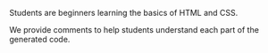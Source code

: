 Students are beginners learning the basics of HTML and CSS.


We provide comments to help students understand each part of the generated code.
